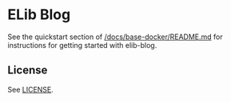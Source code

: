 


ELib Blog
===

See the quickstart section of [/docs/base-docker/README.md](/docs/base-docker/README.md) for instructions for getting
started with elib-blog.

License
---

See [LICENSE](./LICENSE).
